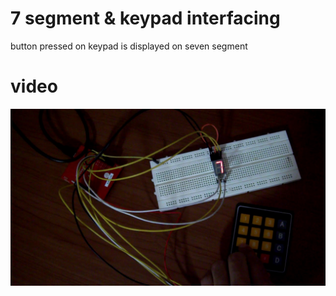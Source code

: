 # 7 segment & keypad interfacing
button pressed on keypad is displayed on seven segment

# video
[![HERE LIES DRAGONS](thumbnail.jpg)](https://www.youtube.com/watch?v=8gC_fZDxp9E)
